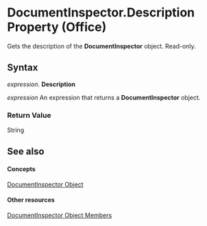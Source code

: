 
# DocumentInspector.Description Property (Office)

Gets the description of the  **DocumentInspector** object. Read-only.


## Syntax

 _expression_. **Description**

 _expression_ An expression that returns a **DocumentInspector** object.


### Return Value

String


## See also


#### Concepts


[DocumentInspector Object](75dcf0ca-5afa-996b-e8d2-13d71ac0f6f8.md)
#### Other resources


[DocumentInspector Object Members](4b23508a-5296-645f-2649-c1f29b921ace.md)
